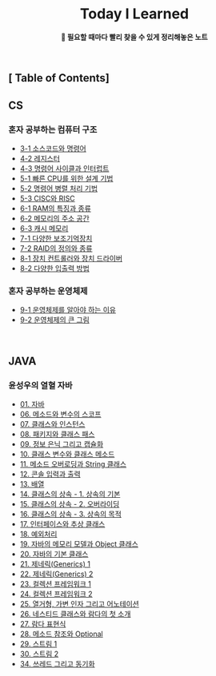 <div align="center">

<h1><b>Today I Learned</b></h1>

<b>📗 필요할 때마다 빨리 찾을 수 있게 정리해놓은 노트</b>

<br>

</div>

## **[ Table of Contents]**

## **CS**
### 혼자 공부하는 컴퓨터 구조
- [3-1 소스코드와 명령어](/CS/hongong/Chapter-03-1-소스코드와-명령어.md)
- [4-2 레지스터](/CS/hongong/Chapter-04-2-레지스터.md)
- [4-3 명령어 사이클과 인터럽트](/CS/hongong/Chapter-04-3-명령어-사이클과-인터럽트.md)
- [5-1 빠른 CPU를 위한 설계 기법](/CS/hongong/Chapter-05-1-빠른-CPU를-위한-설계-기법.md)
- [5-2 명령어 병렬 처리 기법](/CS/hongong/Chapter-05-2-명령어-병렬-처리-기법.md)
- [5-3 CISC와 RISC](/CS/hongong/Chapter-05-3-CISC와-RISC.md)
- [6-1 RAM의 특징과 종류](/CS/hongong/Chapter-06-1-RAM의-특징과-종류.md)
- [6-2 메모리의 주소 공간](/CS/hongong/Chapter-06-2-메모리의-주소-공간.md)
- [6-3 캐시 메모리](/CS/hongong/Chapter-06-3-캐시-메모리.md)
- [7-1 다양한 보조기억장치](/CS/hongong/Chapter-07-1-다양한-보조기억장치.md)
- [7-2 RAID의 정의와 종류](/CS/hongong/Chapter-07-2-RAID의-정의와-종류.md)
- [8-1 장치 컨트롤러와 장치 드라이버](/CS/hongong/Chapter-08-1-장치-컨트롤러와-장치-드라이버.md)
- [8-2 다양한 입출력 방법](/CS/hongong/Chapter-08-2-다양한-입출력-방법.md)

### 혼자 공부하는 운영체제
- [9-1 운영체제를 알아야 하는 이유](/CS/hongong/os/Chapter-09-1-운영체제를-알아야-하는-이유.md)
- [9-2 운영체제의 큰 그림](/CS/hongong/os/Chapter-09-2-운영체제의-큰-그림.md)

<br>

## **JAVA**
### **윤성우의 열혈 자바**
- [01. 자바](https://github.com/kellykang-tech/TIL/blob/main/Java/Chapter-01-Java.md)
- [06. 메소드와 변수의 스코프](https://github.com/kellykang-tech/TIL/blob/main/Java/Chapter-06-Method.md)
- [07. 클래스와 인스턴스](https://github.com/kellykang-tech/TIL/blob/main/Java/Chapter-07-Class.md)
- [08. 패키지와 클래스 패스](https://github.com/kellykang-tech/TIL/blob/main/Java/Chapter-08-Package-and-Class-Path.md)
- [09. 정보 은닉 그리고 캡슐화](https://github.com/kellykang-tech/TIL/blob/main/Java/Chapter-09-Information-Hiding-and-Encapsulation.md)
- [10. 클래스 변수와 클래스 메소드](https://github.com/kellykang-tech/TIL/blob/main/Java/Chapter-10-Class-Variables-and-Class-Methods.md)
- [11. 메소드 오버로딩과 String 클래스](https://github.com/kellykang-tech/TIL/blob/main/Java/Chapter-11-Method-Overloading-and-String-class.md)
- [12. 콘솔 입력과 출력](https://github.com/kellykang-tech/TIL/blob/main/Java/Chapter-12-Console-IO.md)
- [13. 배열](https://github.com/kellykang-tech/TIL/blob/main/Java/Chapter-13-Arrays.md)
- [14. 클래스의 상속 - 1. 상속의 기본](https://github.com/kellykang-tech/TIL/blob/main/Java/Chapter-14-Fundamentals-of-Inheritance.md)
- [15. 클래스의 상속 - 2. 오버라이딩](https://github.com/kellykang-tech/TIL/blob/main/Java/Chapter-15-Overriding.md)
- [16. 클래스의 상속 - 3. 상속의 목적](https://github.com/kellykang-tech/TIL/blob/main/Java/Chapter-16-Purpose-of-Inheritance.md)
- [17. 인터페이스와 추상 클래스](https://github.com/kellykang-tech/TIL/blob/main/Java/Chapter-17-Interface-and-Abstract-Class.md)
- [18. 예외처리](https://github.com/kellykang-tech/TIL/blob/main/Java/Chapter-18-Exception.md)
- [19. 자바의 메모리 모델과 Object 클래스](https://github.com/kellykang-tech/TIL/blob/main/Java/Chapter-19-Memory-Model-and-Object-Class.md)
- [20. 자바의 기본 클래스](https://github.com/kellykang-tech/TIL/blob/main/Java/Chapter-20-Basic-Classes.md)
- [21. 제네릭(Generics) 1](https://github.com/kellykang-tech/TIL/blob/main/Java/Chapter-21-Generics-1.md)
- [22. 제네릭(Generics) 2](https://github.com/kellykang-tech/TIL/blob/main/Java/Chapter-22-Generics-2.md)
- [23. 컬렉션 프레임워크 1](https://github.com/kellykang-tech/TIL/blob/main/Java/Chapter-23-Collection-Framework-1.md)
- [24. 컬렉션 프레임워크 2](https://github.com/kellykang-tech/TIL/blob/main/Java/Chapter-24-Collection-Framework-2.md)
- [25. 열거형, 가변 인자 그리고 어노테이션](https://github.com/kellykang-tech/TIL/blob/main/Java/Chapter-25-Enumeration-Variable-Arguments-Annotation.md)
- [26. 네스티드 클래스와 람다의 첫 소개](https://github.com/kellykang-tech/TIL/blob/main/Java/Chapter-26-Nested-Class-and-Lambda.md)
- [27. 람다 표현식](https://github.com/kellykang-tech/TIL/blob/main/Java/Chapter-27-Lambda-Expression.md)
- [28. 메소드 참조와 Optional](https://github.com/kellykang-tech/TIL/blob/main/Java/Chapter-28-Method-References-and-Optional.md)
- [29. 스트림 1](https://github.com/kellykang-tech/TIL/blob/main/Java/Chapter-29-Stream-1.md)
- [30. 스트림 2](https://github.com/kellykang-tech/TIL/blob/main/Java/Chapter-30-Stream-2.md)
- [34. 쓰레드 그리고 동기화](https://github.com/kellykang-tech/TIL/blob/main/Java/Chapter-34-Thread-and-Synchronization.md)
